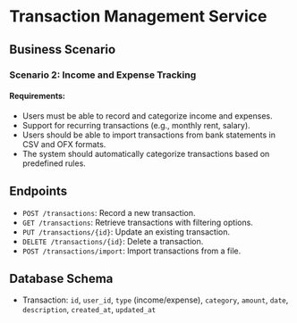 # Transaction Management Service

## Business Scenario

### Scenario 2: Income and Expense Tracking

#### Requirements:
- Users must be able to record and categorize income and expenses.
- Support for recurring transactions (e.g., monthly rent, salary).
- Users should be able to import transactions from bank statements in CSV and OFX formats.
- The system should automatically categorize transactions based on predefined rules.

## Endpoints
- `POST /transactions`: Record a new transaction.
- `GET /transactions`: Retrieve transactions with filtering options.
- `PUT /transactions/{id}`: Update an existing transaction.
- `DELETE /transactions/{id}`: Delete a transaction.
- `POST /transactions/import`: Import transactions from a file.

## Database Schema
- Transaction: `id`, `user_id`, `type` (income/expense), `category`, `amount`, `date`, `description`, `created_at`, `updated_at`